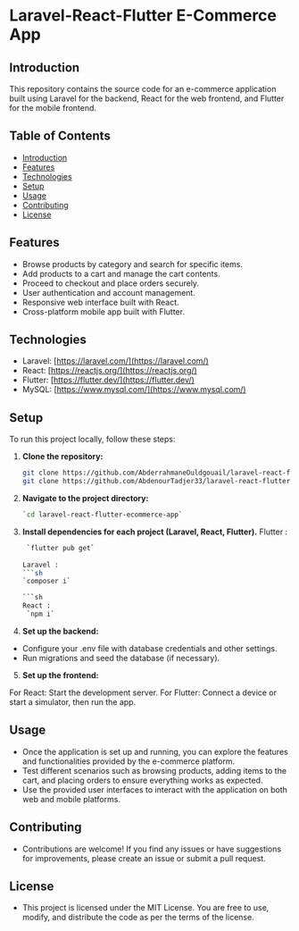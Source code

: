 # Laravel-React-Flutter E-Commerce App

## Introduction

This repository contains the source code for an e-commerce application built using Laravel for the backend, React for the web frontend, and Flutter for the mobile frontend.

## Table of Contents

- [Introduction](#introduction)
- [Features](#features)
- [Technologies](#technologies)
- [Setup](#setup)
- [Usage](#usage)
- [Contributing](#contributing)
- [License](#license)

## Features

- Browse products by category and search for specific items.
- Add products to a cart and manage the cart contents.
- Proceed to checkout and place orders securely.
- User authentication and account management.
- Responsive web interface built with React.
- Cross-platform mobile app built with Flutter.

## Technologies

- Laravel: [https://laravel.com/](https://laravel.com/)
- React: [https://reactjs.org/](https://reactjs.org/)
- Flutter: [https://flutter.dev/](https://flutter.dev/)
- MySQL: [https://www.mysql.com/](https://www.mysql.com/)

## Setup

To run this project locally, follow these steps:

1. **Clone the repository:**
   ```bash
   git clone https://github.com/AbderrahmaneOuldgouail/laravel-react-flutter-ecommerce-app.git
   git clone https://github.com/AbdenourTadjer33/laravel-react-flutter-ecommerce-app.git
   

2. **Navigate to the project directory:**
   ```sh
   `cd laravel-react-flutter-ecommerce-app`

3. **Install dependencies for each project (Laravel, React, Flutter).**
   Flutter : 
   ```sh 
    `flutter pub get`
    
   Laravel : 
   ```sh 
   `composer i`

   ```sh 
   React :
    `npm i`
   

4. **Set up the backend:**

- Configure your .env file with database credentials and other settings.
- Run migrations and seed the database (if necessary).

5. **Set up the frontend:**

For React: Start the development server.
For Flutter: Connect a device or start a simulator, then run the app.

## Usage
- Once the application is set up and running, you can explore the features and functionalities provided by the e-commerce platform.
- Test different scenarios such as browsing products, adding items to the cart, and placing orders to ensure everything works as expected.
- Use the provided user interfaces to interact with the application on both web and mobile platforms.

## Contributing

- Contributions are welcome! If you find any issues or have suggestions for improvements, please create an issue or submit a pull request.

## License

- This project is licensed under the MIT License. You are free to use, modify, and distribute the code as per the terms of the license.